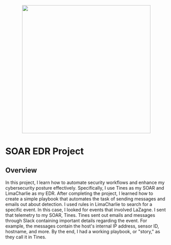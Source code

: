 <p align = "center">
<img src="https://i.imgur.com/VfFPlSE.png" width="400">
</p>

# SOAR EDR Project
## Overview
In this project, I learn how to automate security workflows and enhance my cybersecurity posture effectively. Specifically, I use Tines as my SOAR and LimaCharlie as my EDR.
After completing the project, I learned how to create a simple playbook that automates the task of sending messages and emails out about detection. I used rules in LimaCharlie to search for a specific event. In this case, I looked for events that involved LaZagne. I sent that telemetry to my SOAR, Tines. Tines sent out emails and messages through Slack containing important details regarding the event. For example, the messages contain the host's internal IP address, sensor ID, hostname, and more. By the end, I had a working playbook, or "story," as they call it in Tines. 
